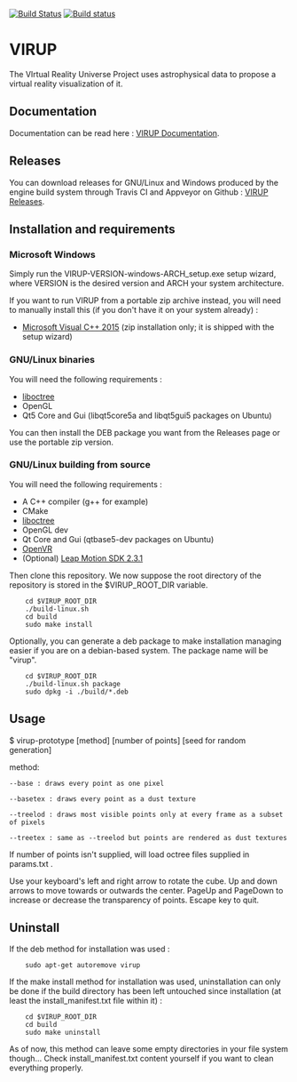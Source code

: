 [![Build Status](https://travis-ci.org/Dexter9313/VIRUP-mirror.svg?branch=master)](https://travis-ci.org/Dexter9313/VIRUP-mirror)
[![Build status](https://ci.appveyor.com/api/projects/status/pn4oq8es0rcg7468/branch/master?svg=true)](https://ci.appveyor.com/project/Dexter9313/virup-mirror/branch/master)

# VIRUP

The VIrtual Reality Universe Project uses astrophysical data to propose a virtual reality visualization of it.

## Documentation

Documentation can be read here : [VIRUP Documentation](https://dexter9313.gitlab.io/virup/).

## Releases

You can download releases for GNU/Linux and Windows produced by the engine build system through Travis CI and Appveyor on Github : [VIRUP Releases](https://github.com/Dexter9313/VIRUP-mirror/releases).

## Installation and requirements

### Microsoft Windows

Simply run the VIRUP-VERSION-windows-ARCH_setup.exe setup wizard, where VERSION is the desired version and ARCH your system architecture.

If you want to run VIRUP from a portable zip archive instead, you will need to manually install this (if you don't have it on your system already) :
* [Microsoft Visual C++ 2015](https://www.microsoft.com/en-US/download/details.aspx?id=48145) (zip installation only; it is shipped with the setup wizard)

### GNU/Linux binaries

You will need the following requirements :
* [liboctree](https://gitlab.com/Dexter9313/octree-file-format/blob/master/liboctree/)
* OpenGL
* Qt5 Core and Gui (libqt5core5a and libqt5gui5 packages on Ubuntu)

You can then install the DEB package you want from the Releases page or use the portable zip version.

### GNU/Linux building from source

You will need the following requirements :
* A C++ compiler (g++ for example)
* CMake
* [liboctree](https://gitlab.com/Dexter9313/octree-file-format/blob/master/liboctree/)
* OpenGL dev
* Qt Core and Gui (qtbase5-dev packages on Ubuntu)
* [OpenVR](https://github.com/ValveSoftware/openvr)
* (Optional) [Leap Motion SDK 2.3.1](https://developer.leapmotion.com/sdk/v2)


Then clone this repository. We now suppose the root directory of the repository is stored in the $VIRUP_ROOT_DIR variable.

        cd $VIRUP_ROOT_DIR
        ./build-linux.sh
        cd build
        sudo make install

Optionally, you can generate a deb package to make installation managing easier if you are on a debian-based system. The package name will be "virup".

        cd $VIRUP_ROOT_DIR
        ./build-linux.sh package
        sudo dpkg -i ./build/*.deb

## Usage

$ virup-prototype [method] [number of points] [seed for random generation]

method:

	--base : draws every point as one pixel

	--basetex : draws every point as a dust texture

	--treelod : draws most visible points only at every frame as a subset of pixels

	--treetex : same as --treelod but points are rendered as dust textures

If number of points isn't supplied, will load octree files supplied in params.txt .

Use your keyboard's left and right arrow to rotate the cube. Up and down arrows to move towards or outwards the center. PageUp and PageDown to increase or decrease the transparency of points.
Escape key to quit.


## Uninstall

If the deb method for installation was used :

        sudo apt-get autoremove virup

If the make install method for installation was used, uninstallation can only be done if the build directory has been left untouched since installation (at least the install_manifest.txt file within it) :

        cd $VIRUP_ROOT_DIR
        cd build
        sudo make uninstall

As of now, this method can leave some empty directories in your file system though... Check install_manifest.txt content yourself if you want to clean everything properly.
